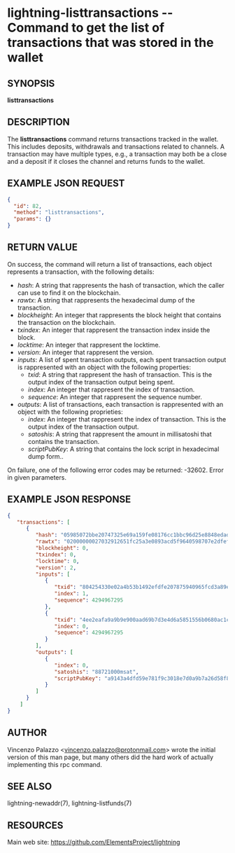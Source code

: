 lightning-listtransactions -- Command to get the list of transactions that was stored in the wallet
============================================================

SYNOPSIS
--------

**listtransactions**

DESCRIPTION
-----------

The **listtransactions** command returns transactions tracked in the wallet. This includes deposits, withdrawals and transactions related to channels. A transaction may have multiple types, e.g., a transaction may both be a close and a deposit if it closes the channel and returns funds to the wallet.

EXAMPLE JSON REQUEST
------------
```json
{
  "id": 82,
  "method": "listtransactions",
  "params": {}
}
```

RETURN VALUE
------------

On success, the command will return a list of transactions, each object represents a transaction, with the following details:

- *hash*: A string that rappresents the hash of transaction, which the caller can use to find it on the blockchain.
- *rawtx*: A string that rappresents the hexadecimal dump of the transaction.
- *blockheight*: An integer that rappresents the block height that contains the transaction on the blockchain.
- *txindex*: An integer that rappresent the transaction index inside the block.
- *locktime*: An integer that rappresent the locktime.
- *version*: An integer that rappresent the version.
- *inputs*: A list of spent transaction outputs, each spent transaction output is rappresented with an object with the following properties:
  - *txid*: A string that rappresent the hash of transaction. This is the output index of the transaction output being spent.
  - *index*: An integer that rappresent the index of transaction.
  - *sequence*: An integer that rappresent the sequence number.
- *outputs*: A list of transactions, each transaction is rappresented with an object with the following proprieties:
  - *index*: An integer that rappresent the index of transaction. This is the output index of the transaction output.
  - *satoshis*: A string that rappresent the amount in millisatoshi that contains the transaction.
  - *scriptPubKey*: A string that contains the lock script in hexadecimal dump form..
  
On failure, one of the following error codes may be returned:
 -32602. Error in given parameters.

EXAMPLE JSON RESPONSE
-----
```json
{
   "transactions": [
      {
         "hash": "05985072bbe20747325e69a159fe08176cc1bbc96d25e8848edad2dddc1165d0",
         "rawtx": "02000000027032912651fc25a3e0893acd5f9640598707e2dfef92143bb5a4020e335442800100000017160014a5f48b9aa3cb8ca6cc1040c11e386745bb4dc932ffffffffd229a4b4f78638ebcac10a68b0561585a5d6e4d3b769ad0a909e9b9afaeae24e00000000171600145c83da9b685f9142016c6f5eb5f98a45cfa6f686ffffffff01915a01000000000017a9143a4dfd59e781f9c3018e7d0a9b7a26d58f8d22bf8700000000",
         "blockheight": 0,
         "txindex": 0,
         "locktime": 0,
         "version": 2,
         "inputs": [
            {
               "txid": "804254330e02a4b53b1492efdfe207875940965fcd3a89e0a325fc5126913270",
               "index": 1,
               "sequence": 4294967295
            },
            {
               "txid": "4ee2eafa9a9b9e900aad69b7d3e4d6a5851556b0680ac1caeb3886f7b4a429d2",
               "index": 0,
               "sequence": 4294967295
            }
         ],
         "outputs": [
            {
               "index": 0,
               "satoshis": "88721000msat",
               "scriptPubKey": "a9143a4dfd59e781f9c3018e7d0a9b7a26d58f8d22bf87"
            }
         ]
      }
    ]
}
```


AUTHOR
------

Vincenzo Palazzo <<vincenzo.palazzo@protonmail.com>> wrote the initial version of this man page, but many others did the hard work of actually implementing this rpc command.

SEE ALSO
--------

lightning-newaddr(7), lightning-listfunds(7)

RESOURCES
---------

Main web site: <https://github.com/ElementsProject/lightning>

